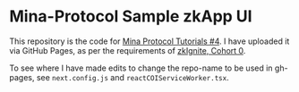 # Mina-Protocol Sample zkApp UI

This repository is the code for [Mina Protocol Tutorials #4](https://docs.minaprotocol.com/zkapps/tutorials/zkapp-ui-with-react). I have uploaded it via GitHub Pages, as per the requirements of [zkIgnite, Cohort 0](https://minaprotocol.com/blog/zkignite-cohort0).

To see where I have made edits to change the repo-name to be used in gh-pages, see `next.config.js` and `reactCOIServiceWorker.tsx`.
